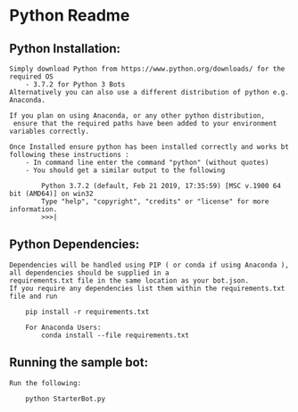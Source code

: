 # Python Readme

## Python Installation:

	Simply download Python from https://www.python.org/downloads/ for the required OS
		- 3.7.2 for Python 3 Bots
	Alternatively you can also use a different distribution of python e.g. Anaconda.
		
	If you plan on using Anaconda, or any other python distribution,
	 ensure that the required paths have been added to your environment variables correctly.
	
	Once Installed ensure python has been installed correctly and works bt following these instructions :
		- In command line enter the command "python" (without quotes)
		- You should get a similar output to the following

			Python 3.7.2 (default, Feb 21 2019, 17:35:59) [MSC v.1900 64 bit (AMD64)] on win32
			Type "help", "copyright", "credits" or "license" for more information.
			>>>|
			
		
## Python Dependencies:

	Dependencies will be handled using PIP ( or conda if using Anaconda ), all dependencies should be supplied in a 
	requirements.txt file in the same location as your bot.json. 
	If you require any dependencies list them within the requirements.txt file and run
		
		pip install -r requirements.txt
		
		For Anaconda Users:
		    conda install --file requirements.txt
		

## Running the sample bot:

	Run the following:
		
		python StarterBot.py
